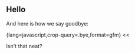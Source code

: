 ## Hello

And here is how we say goodbye:

{lang=javascript,crop-query=.bye,format=gfm}
<<[](basics.js)

Isn't that neat?
